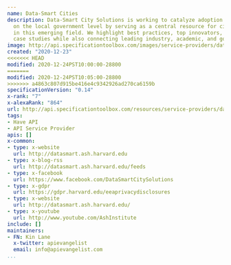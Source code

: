 ```yaml
---
name: Data-Smart Cities
description: Data-Smart City Solutions is working to catalyze adoption of data projects
  on the local government level by serving as a central resource for cities interested
  in this emerging field. We highlight best practices, top innovators, and promising
  case studies while also connecting leading industry, academic, and government officials.
image: http://api.specificationtoolbox.com/images/service-providers/datasmart-cities.jpg
created: "2020-12-23"
<<<<<<< HEAD
modified: 2020-12-24PST10:00:00-28800
=======
modified: 2020-12-24PST10:05:00-28800
>>>>>>> a4863c807d915be416e4c9342926ad270ca6159b
specificationVersion: "0.14"
x-rank: "7"
x-alexaRank: "864"
url: http://api.specificationtoolbox.com/resources/service-providers/datasmart-cities/
tags:
- Have API
- API Service Provider
apis: []
x-common:
- type: x-website
  url: http://datasmart.ash.harvard.edu
- type: x-blog-rss
  url: http://datasmart.ash.harvard.edu/feeds
- type: x-facebook
  url: https://www.facebook.com/DataSmartCitySolutions
- type: x-gdpr
  url: https://gdpr.harvard.edu/eeaprivacydisclosures
- type: x-website
  url: http://datasmart.ash.harvard.edu/
- type: x-youtube
  url: http://www.youtube.com/AshInstitute
include: []
maintainers:
- FN: Kin Lane
  x-twitter: apievangelist
  email: info@apievangelist.com
...
```

